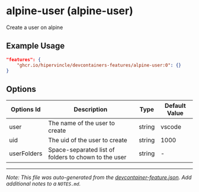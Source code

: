 
# alpine-user (alpine-user)

Create a user on alpine

## Example Usage

```json
"features": {
    "ghcr.io/hipervincle/devcontainers-features/alpine-user:0": {}
}
```

## Options

| Options Id | Description | Type | Default Value |
|-----|-----|-----|-----|
| user | The name of the user to create | string | vscode |
| uid | The uid of the user to create | string | 1000 |
| userFolders | Space-separated list of folders to chown to the user | string | - |



---

_Note: This file was auto-generated from the [devcontainer-feature.json](https://github.com/hipervincle/devcontainers-features/blob/main/src/alpine-user/devcontainer-feature.json).  Add additional notes to a `NOTES.md`._
